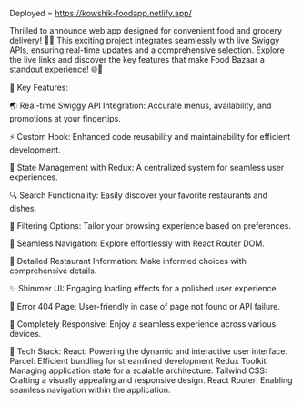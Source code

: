 Deployed = https://kowshik-foodapp.netlify.app/

Thrilled to announce web app designed for convenient food and grocery delivery! 🍕🛒 This exciting project integrates seamlessly with live Swiggy APIs, ensuring real-time updates and a comprehensive selection. Explore the live links and discover the key features that make Food Bazaar a standout experience! 🌐🚀

🎯 Key Features:

🌏 Real-time Swiggy API Integration: Accurate menus, availability, and promotions at your fingertips.

⚡ Custom Hook: Enhanced code reusability and maintainability for efficient development.

🔐 State Management with Redux: A centralized system for seamless user experiences.

🔍 Search Functionality: Easily discover your favorite restaurants and dishes.

🎯 Filtering Options: Tailor your browsing experience based on preferences.

📌 Seamless Navigation: Explore effortlessly with React Router DOM.

📜 Detailed Restaurant Information: Make informed choices with comprehensive details.

✨ Shimmer UI: Engaging loading effects for a polished user experience.

🚧 Error 404 Page: User-friendly in case of page not found or API failure.

📱 Completely Responsive: Enjoy a seamless experience across various devices.

🔧 Tech Stack:
React: Powering the dynamic and interactive user interface.
Parcel: Efficient bundling for streamlined development
Redux Toolkit: Managing application state for a scalable architecture.
Tailwind CSS: Crafting a visually appealing and responsive design.
React Router: Enabling seamless navigation within the application.
